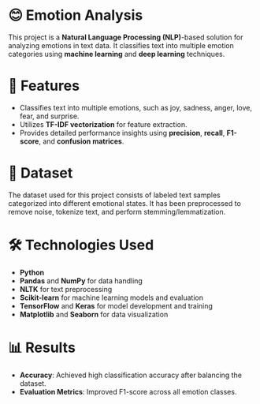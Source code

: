# 😊 Emotion Analysis
This project is a **Natural Language Processing (NLP)**-based solution for analyzing emotions in text data. It classifies text into multiple emotion categories using **machine learning** and **deep learning** techniques.

# 🚀 Features
- Classifies text into multiple emotions, such as joy, sadness, anger, love, fear, and surprise.
- Utilizes **TF-IDF vectorization** for feature extraction.
- Provides detailed performance insights using **precision**, **recall**, **F1-score**, and **confusion matrices**.

# 📂 Dataset
The dataset used for this project consists of labeled text samples categorized into different emotional states. It has been preprocessed to remove noise, tokenize text, and perform stemming/lemmatization.

# 🛠️ Technologies Used
- **Python**
- **Pandas** and **NumPy** for data handling
- **NLTK** for text preprocessing
- **Scikit-learn** for machine learning models and evaluation
- **TensorFlow** and **Keras** for model development and training  
- **Matplotlib** and **Seaborn** for data visualization
<!-- SMOTE (imbalanced-learn) for handling class imbalance -->
<!-- Tomek Links (imbalanced-learn) for cleaning noisy samples -->
# 📊 Results
- **Accuracy**: Achieved high classification accuracy after balancing the dataset.
- **Evaluation Metrics**: Improved F1-score across all emotion classes.
<!-- - Class Balance: Minority emotions were balanced using SMOTE, and noisy samples were removed using Tomek Links. -->